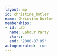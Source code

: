 ```yaml
---
layout: mp
id: christine_butler
name: Christine Butler
memberships:
- id: lab
  name: Labour Party
  start: 
  end: '2000-07-05'
autogenerated: true
---
```

